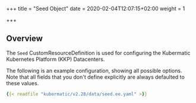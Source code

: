 +++
title = "Seed Object"
date = 2020-02-04T12:07:15+02:00
weight = 1

+++

## Overview

The `Seed` CustomResourceDefinition is used for configuring the Kubermatic
Kubernetes Platform (KKP) Datacenters.

The following is an example configuration, showing all possible options. Note
that all fields that you don't define explicitly are always defaulted to these
values.

```yaml
{{< readfile "kubermatic/v2.28/data/seed.ee.yaml" >}}
```

